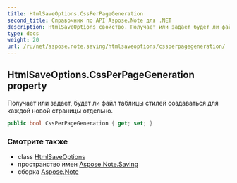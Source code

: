 ```yaml
---
title: HtmlSaveOptions.CssPerPageGeneration
second_title: Справочник по API Aspose.Note для .NET
description: HtmlSaveOptions свойство. Получает или задает будет ли файл таблицы стилей создаваться для каждой новой страницы отдельно.
type: docs
weight: 20
url: /ru/net/aspose.note.saving/htmlsaveoptions/cssperpagegeneration/
---
```

## HtmlSaveOptions.CssPerPageGeneration property

Получает или задает, будет ли файл таблицы стилей создаваться для каждой новой страницы отдельно.

```csharp
public bool CssPerPageGeneration { get; set; }
```

### Смотрите также

* class [HtmlSaveOptions](../)
* пространство имен [Aspose.Note.Saving](../../htmlsaveoptions/)
* сборка [Aspose.Note](../../../)


